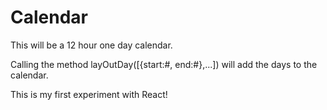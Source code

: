# Calendar

This will be a 12 hour one day calendar.

Calling the method layOutDay([{start:#, end:#},...]) will add the days to the calendar.

This is my first experiment  with React!
